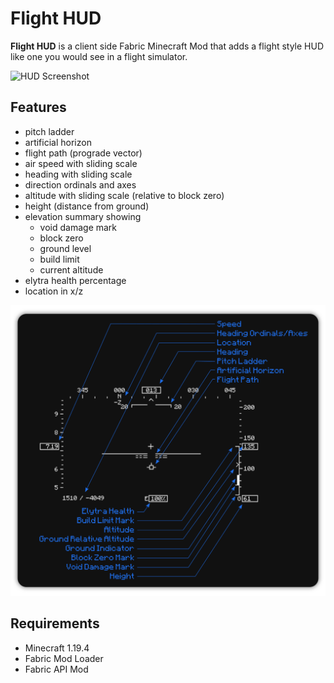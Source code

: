 # Flight HUD

__Flight HUD__ is a client side Fabric Minecraft Mod that adds a flight style HUD like one you would see in a flight simulator.

![HUD Screenshot](images/hud2020-07-07.png?raw=true "HUD Screenshot")

## Features
- pitch ladder
- artificial horizon
- flight path (prograde vector)
- air speed with sliding scale
- heading with sliding scale
- direction ordinals and axes
- altitude with sliding scale (relative to block zero)
- height (distance from ground)
- elevation summary showing
  - void damage mark
  - block zero
  - ground level
  - build limit
  - current altitude
- elytra health percentage
- location in x/z


![HUD Components](images/hud-diagram.png?raw=true "HUD Components")

## Requirements
- Minecraft 1.19.4
- Fabric Mod Loader
- Fabric API Mod
